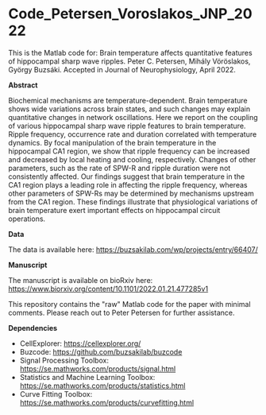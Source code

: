 # Code_Petersen_Voroslakos_JNP_2022
 This is the Matlab code for: Brain temperature affects quantitative features of hippocampal sharp wave ripples. Peter C. Petersen, Mihály Vöröslakos, György Buzsáki. Accepted in Journal of Neurophysiology,  April 2022.

__Abstract__

Biochemical mechanisms are temperature-dependent. Brain temperature shows wide variations across brain states, and such changes may explain quantitative changes in network oscillations. Here we report on the coupling of various hippocampal sharp wave ripple features to brain temperature. Ripple frequency, occurrence rate and duration correlated with temperature dynamics. By focal manipulation of the brain temperature in the hippocampal CA1 region, we show that ripple frequency can be increased and decreased by local heating and cooling, respectively. Changes of other parameters, such as the rate of SPW-R and ripple duration were not consistently affected. Our findings suggest that brain temperature in the CA1 region plays a leading role in affecting the ripple frequency, whereas other parameters of SPW-Rs may be determined by mechanisms upstream from the CA1 region. These findings illustrate that physiological variations of brain temperature exert important effects on hippocampal circuit operations.

__Data__

The data is available here:
https://buzsakilab.com/wp/projects/entry/66407/


__Manuscript__

The manuscript is available on bioRxiv here:
https://www.biorxiv.org/content/10.1101/2022.01.21.477285v1

This repository contains the "raw" Matlab code for the paper with minimal comments. Please reach out to Peter Petersen for further assistance. 

__Dependencies__

- CellExplorer: https://cellexplorer.org/
- Buzcode: https://github.com/buzsakilab/buzcode
- Signal Processing Toolbox: https://se.mathworks.com/products/signal.html
- Statistics and Machine Learning Toolbox: https://se.mathworks.com/products/statistics.html
- Curve Fitting Toolbox: https://se.mathworks.com/products/curvefitting.html
